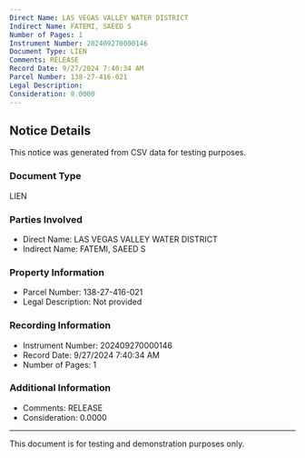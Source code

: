 ```yaml
---
Direct Name: LAS VEGAS VALLEY WATER DISTRICT
Indirect Name: FATEMI, SAEED S
Number of Pages: 1
Instrument Number: 202409270000146
Document Type: LIEN
Comments: RELEASE
Record Date: 9/27/2024 7:40:34 AM
Parcel Number: 138-27-416-021
Legal Description: 
Consideration: 0.0000
---
```


## Notice Details

This notice was generated from CSV data for testing purposes.

### Document Type
LIEN

### Parties Involved
- Direct Name: LAS VEGAS VALLEY WATER DISTRICT
- Indirect Name: FATEMI, SAEED S

### Property Information
- Parcel Number: 138-27-416-021
- Legal Description: Not provided

### Recording Information
- Instrument Number: 202409270000146
- Record Date: 9/27/2024 7:40:34 AM
- Number of Pages: 1

### Additional Information
- Comments: RELEASE
- Consideration: 0.0000

---

This document is for testing and demonstration purposes only.
